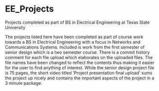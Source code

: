 # EE_Projects
Projects completed as part of BS in Electrical Engineering at Texas State University

The projects listed here have been completed as part of course work towards a BS in Electrical Engineering with a focus in Networks and Communications Systems. Included is work from the first semester of senior design which is a two semester course. There is a commit history comment for each file upload which elaborates on the uploaded files. The file names have been changed to reflect the contents thus making it easier for the user to find anything of interest. While the senior design project file is 75 pages, the short video titled 'Project presentation final upload' sums the project up nicely and contains the important aspects of the project in a 3 minute package. 
